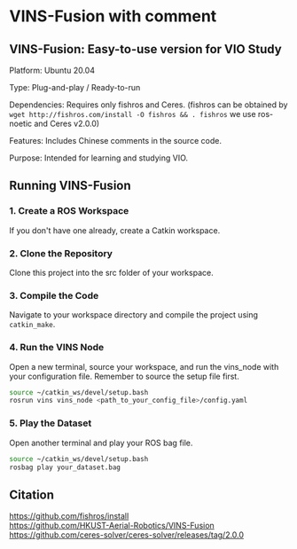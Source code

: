 # VINS-Fusion with comment
## VINS-Fusion: Easy-to-use version for VIO Study

Platform: Ubuntu 20.04

Type: Plug-and-play / Ready-to-run

Dependencies: Requires only fishros and Ceres.
(fishros can be obtained by `wget http://fishros.com/install -O fishros && . fishros`
 we use ros-noetic and Ceres v2.0.0)

Features: Includes Chinese comments in the source code.

Purpose: Intended for learning and studying VIO.

## Running VINS-Fusion

### 1. Create a ROS Workspace
If you don't have one already, create a Catkin workspace.

### 2. Clone the Repository
Clone this project into the src folder of your workspace.

### 3. Compile the Code
Navigate to your workspace directory and compile the project using `catkin_make`.

### 4. Run the VINS Node
Open a new terminal, source your workspace, and run the vins_node with your configuration file. Remember to source the setup file first.
```bash
source ~/catkin_ws/devel/setup.bash
rosrun vins vins_node <path_to_your_config_file>/config.yaml
```

### 5. Play the Dataset
Open another terminal and play your ROS bag file.
```bash
source ~/catkin_ws/devel/setup.bash
rosbag play your_dataset.bag
```

## Citation
https://github.com/fishros/install  
https://github.com/HKUST-Aerial-Robotics/VINS-Fusion  
https://github.com/ceres-solver/ceres-solver/releases/tag/2.0.0  

